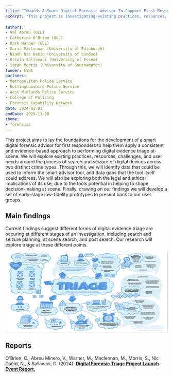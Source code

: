 ```yaml
---
title: "Towards A Smart Digital Forensic Advisor To Support First Responders With At-Scene Triage Of Digital Evidence Across Crime Types"
excerpt: "This project is investigating existing practices, resources, challenges, and user needs around the process of search and seizure of digital devices across two distinct crime types."

authors:
- Val Abreu (UCL)
- Catherine O'Brien (UCL)
- Mark Warner (UCL)
- Maria Maclennan (University of Edinburgh)
- Niamh Nic Daéid (University of Dundee)
- Oriola Sallavaci (University of Essex)
- Sarah Morris (University of Southampton)
funder: ESRC
partners: 
- Metropolitan Police Service
- Nottinghamshire Police Service
- West Midlands Police Service
- College of Policing
- Forensic Capability Network
date: 2024-03-01
endDate: 2025-11-28
theme:
- forensics
---
```


This project aims to lay the foundations for the development of a smart digital forensic advisor for first responders to help them apply a consistent and evidence-based approach to performing digital evidence triage at-scene. We will explore existing practices, resources, challenges, and user needs around the process of search and seizure of digital devices across two distinct crime types. Through this, we will identify data that could be used to inform the smart advisor tool, and data gaps that the tool itself could address. We will also be exploring both the legal and ethical implications of its use, due to the tools potential in helping to shape decision-making at scene. Finally, drawing on our findings we will develop a set of early-stage low-fidelity prototypes to present back to our user groups. 

## Main findings

Current findings suggest different forms of digital evidence triage are occuring at different stages of an investigation, including search and seizure planning, at scene search, and post search. Our research will explore triage at these different points.

<div style="height: 250px">
     <img src="../images/triage_infographic.png" alt="Infographic of the triage mid point event" style="width: 100%;max-height: 100%" />
</div>

## Reports
O'Brien, C., Abreu Minero, V., Warner, M., Maclennan, M., Morris, S., Nic Daéid, N., & Sallavaci, O. (2024). **[Digital Forensic Triage Project Launch Event Report.](https://discovery.ucl.ac.uk/id/eprint/10193897/1/Digital%20Forensic%20Triage%20Project%20-%20Launch%20Event%20Report.pdf)**